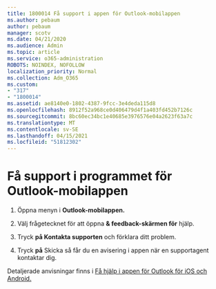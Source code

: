 ```yaml
---
title: 1800014 Få support i appen för Outlook-mobilappen
ms.author: pebaum
author: pebaum
manager: scotv
ms.date: 04/21/2020
ms.audience: Admin
ms.topic: article
ms.service: o365-administration
ROBOTS: NOINDEX, NOFOLLOW
localization_priority: Normal
ms.collection: Adm_O365
ms.custom:
- "317"
- "1800014"
ms.assetid: ae8140e0-1802-4387-9fcc-3e4deda115d8
ms.openlocfilehash: 8912f52a968ce0d406479d4f1a403fd452b7126c
ms.sourcegitcommit: 8bc60ec34bc1e40685e3976576e04a2623f63a7c
ms.translationtype: MT
ms.contentlocale: sv-SE
ms.lasthandoff: 04/15/2021
ms.locfileid: "51812302"
---
```

# <a name="get-in-app-support-for-the-outlook-mobile-app"></a>Få support i programmet för Outlook-mobilappen

1. Öppna menyn i **Outlook-mobilappen.**

2. Välj frågetecknet för att öppna **&amp; feedback-skärmen för** hjälp.

3. Tryck **på Kontakta supporten** och förklara ditt problem.

4. Tryck **på** Skicka så får du en avisering i appen när en supportagent kontaktar dig.

Detaljerade anvisningar finns i [Få hjälp i appen för Outlook för iOS och Android.](https://support.office.com/article/218a22d1-9fa5-4889-b689-de1c63493243.aspx#ID0EAABAAA=Contact_Support)
